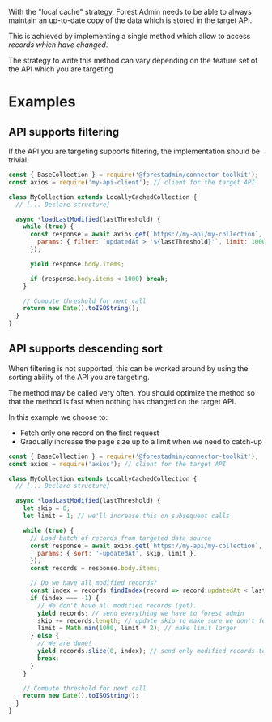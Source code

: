 With the "local cache" strategy, Forest Admin needs to be able to always maintain an up-to-date copy of the data which is stored in the target API.

This is achieved by implementing a single method which allow to access _records which have changed_.

The strategy to write this method can vary depending on the feature set of the API which you are targeting

# Examples

## API supports filtering

If the API you are targeting supports filtering, the implementation should be trivial.

```javascript
const { BaseCollection } = require('@forestadmin/connector-toolkit');
const axios = require('my-api-client'); // client for the target API

class MyCollection extends LocallyCachedCollection {
  // [... Declare structure]

  async *loadLastModified(lastThreshold) {
    while (true) {
      const response = await axios.get(`https://my-api/my-collection`, {
        params: { filter: `updatedAt > '${lastThreshold}'`, limit: 1000 },
      });

      yield response.body.items;

      if (response.body.items < 1000) break;
    }

    // Compute threshold for next call
    return new Date().toISOString();
  }
}
```

## API supports descending sort

When filtering is not supported, this can be worked around by using the sorting ability of the API you are targeting.

The method may be called very often. You should optimize the method so that the method is fast when nothing has changed on the target API.

In this example we choose to:

- Fetch only one record on the first request
- Gradually increase the page size up to a limit when we need to catch-up

```javascript
const { BaseCollection } = require('@forestadmin/connector-toolkit');
const axios = require('axios'); // client for the target API

class MyCollection extends LocallyCachedCollection {
  // [... Declare structure]

  async *loadLastModified(lastThreshold) {
    let skip = 0;
    let limit = 1; // we'll increase this on subsequent calls

    while (true) {
      // Load batch of records from targeted data source
      const response = await axios.get(`https://my-api/my-collection`, {
        params: { sort: '-updatedAt', skip, limit },
      });
      const records = response.body.items;

      // Do we have all modified records?
      const index = records.findIndex(record => record.updatedAt < lastThreshold);
      if (index === -1) {
        // We don't have all modified records (yet).
        yield records; // send everything we have to forest admin
        skip += records.length; // update skip to make sure we don't fetch the same records in a loop
        limit = Math.min(1000, limit * 2); // make limit larger
      } else {
        // We are done!
        yield records.slice(0, index); // send only modified records to forest admin
        break;
      }
    }

    // Compute threshold for next call
    return new Date().toISOString();
  }
}
```
